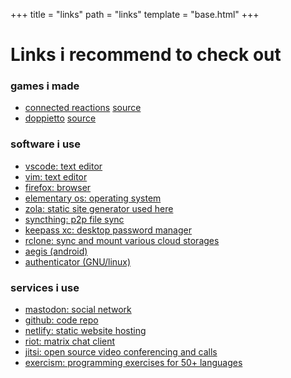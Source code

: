 +++
title = "links"
path = "links"
template = "base.html"
+++

# Links i recommend to check out

### games i made

- [connected reactions](https://ranfdev.github.io/connected-reactions/)
  [source](https://github.com/ranfdev/connected-reactions)
- [doppietto](https://ranfdev.github.io/doppietto)
  [source](https://github.com/ranfdev/doppietto)

### software i use

- [vscode: text editor](https://code.visualstudio.com/)
- [vim: text editor](https://www.vim.org/)
- [firefox: browser](https://firefox.com)
- [elementary os: operating system](https://elementary.io)
- [zola: static site generator used here](https://www.getzola.org)
- [syncthing: p2p file sync](https://syncthing.net/)
- [keepass xc: desktop password manager](https://keepassxc.org/)
- [rclone: sync and mount various cloud storages](https://rclone.org/)
- [aegis (android)](https://github.com/beemdevelopment/Aegis)
- [authenticator (GNU/linux)](https://gitlab.gnome.org/World/Authenticator)

### services i use

- [mastodon: social network](https://joinmastodon.org/)
- [github: code repo](https://github.com)
- [netlify: static website hosting](https://www.netlify.com/)
- [riot: matrix chat client](https://riot.im)
- [jitsi: open source video conferencing and calls](https://jitsi.org/)
- [exercism: programming exercises for 50+ languages](https://exercism.io)
